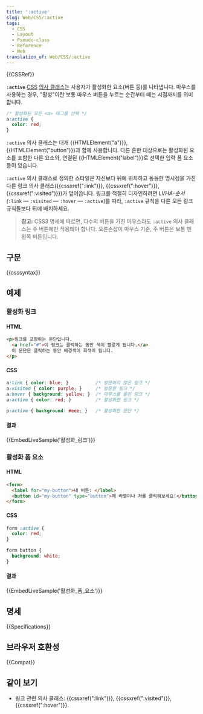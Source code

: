 ```yaml
---
title: ':active'
slug: Web/CSS/:active
tags:
  - CSS
  - Layout
  - Pseudo-class
  - Reference
  - Web
translation_of: Web/CSS/:active
---
```


{{CSSRef}}

**`:active`** [CSS](/ko/docs/Web/API/CSS) [의사 클래스](/ko/docs/Web/CSS/Pseudo-classes)는 사용자가 활성화한 요소(버튼 등)를 나타냅니다. 마우스를 사용하는 경우, "활성"이란 보통 마우스 버튼을 누르는 순간부터 떼는 시점까지를 의미합니다.

```css
/* 활성화된 모든 <a> 태그를 선택 */
a:active {
  color: red;
}
```

`:active` 의사 클래스는 대개 {{HTMLElement("a")}}, {{HTMLElement("button")}}과 함께 사용합니다. 다른 흔한 대상으로는 활성화된 요소를 포함한 다른 요소와, 연결된 {{HTMLElement("label")}}로 선택한 입력 폼 요소 등이 있습니다.

`:active` 의사 클래스로 정의한 스타일은 자신보다 뒤에 위치하고 동등한 명시성을 가진 다른 링크 의사 클래스({{cssxref(":link")}}, {{cssxref(":hover")}}, {{cssxref(":visited")}})가 덮어씁니다. 링크를 적절히 디자인하려면 _LVHA-순서(_`:link` — `:visited` — `:hover` — `:active`)를 따라, `:active` 규칙을 다른 모든 링크 규칙들보다 뒤에 배치하세요.

> **참고:** CSS3 명세에 따르면, 다수의 버튼을 가진 마우스라도 `:active` 의사 클래스는 주 버튼에만 적용돼야 합니다. 오른손잡이 마우스 기준, 주 버튼은 보통 맨 왼쪽 버튼입니다.

## 구문

{{csssyntax}}

## 예제

### 활성화 링크

#### HTML

```html
<p>링크를 포함하는 문단입니다.
  <a href="#">이 링크는 클릭하는 동안 색이 빨갛게 됩니다.</a>
  이 문단은 클릭하는 동안 배경색이 회색이 됩니다.
</p>
```

#### CSS

```css
a:link { color: blue; }          /* 방문하지 않은 링크 */
a:visited { color: purple; }     /* 방문한 링크 */
a:hover { background: yellow; }  /* 마우스를 올린 링크 */
a:active { color: red; }         /* 활성화한 링크 */

p:active { background: #eee; }   /* 활성화한 문단 */
```

#### 결과

{{EmbedLiveSample('활성화_링크')}}

### 활성화 폼 요소

#### HTML

```html
<form>
  <label for="my-button">내 버튼: </label>
  <button id="my-button" type="button">제 라벨이나 저를 클릭해보세요!</button>
</form>
```

#### CSS

```css
form :active {
  color: red;
}

form button {
  background: white;
}
```

#### 결과

{{EmbedLiveSample('활성화_폼_요소')}}

## 명세

{{Specifications}}

## 브라우저 호환성

{{Compat}}

## 같이 보기

- 링크 관련 의사 클래스: {{cssxref(":link")}}, {{cssxref(":visited")}}, {{cssxref(":hover")}}.

